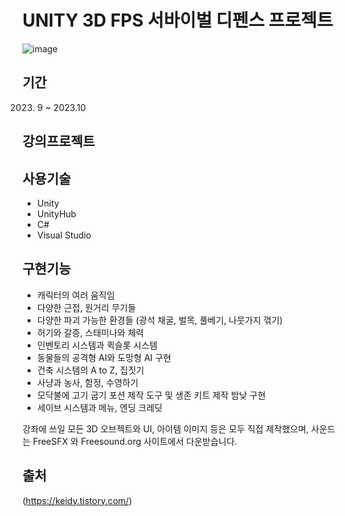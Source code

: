 
# UNITY 3D FPS 서바이벌 디펜스 프로젝트
![image](https://github.com/www90kr/Unity_FPS3D/assets/118443929/3eeebfde-40ad-4bd1-abdf-a897a753bc9f)

## 기간
  2023. 9 ~ 2023.10
## 강의프로젝트

## 사용기술
  - Unity
  - UnityHub
  - C#
  - Visual Studio

## 구현기능

  - 캐릭터의 여러 움직임
  - 다양한 근접, 원거리 무기들
  - 다양한 파괴 가능한 환경들 (광석 채굴, 벌목, 풀베기, 나뭇가지 꺾기)
  - 허기와 갈증, 스태미나와 체력
  - 인벤토리 시스템과 퀵슬롯 시스템
  - 동물들의 공격형 AI와 도망형 AI 구현
  - 건축 시스템의 A to Z, 집짓기
  - 사냥과 농사, 함정, 수영하기
  - 모닥불에 고기 굽기 포션 제작 도구 및 생존 키트 제작 밤낮 구현
  - 세이브 시스템과 메뉴, 엔딩 크레딧


강좌에 쓰일 모든 3D 오브젝트와 UI, 아이템 이미지 등은 모두 직접 제작했으며, 사운드는 FreeSFX 와 Freesound.org 사이트에서 다운받습니다.


## 출처
(https://keidy.tistory.com/)


